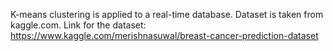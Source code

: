 K-means clustering is applied to a real-time database.
Dataset is taken from kaggle.com.
Link for the dataset: https://www.kaggle.com/merishnasuwal/breast-cancer-prediction-dataset
